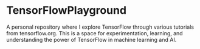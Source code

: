 # TensorFlowPlayground
A personal repository where I explore TensorFlow through various tutorials from tensorflow.org. This is a space for experimentation, learning, and understanding the power of TensorFlow in machine learning and AI.
